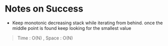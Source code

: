 # Notes on Success
+ Keep monotonic decreasing stack while iterating from behind.
  once the middle point is found keep looking for the smallest value

> Time : O(N) , Space : O(N)
